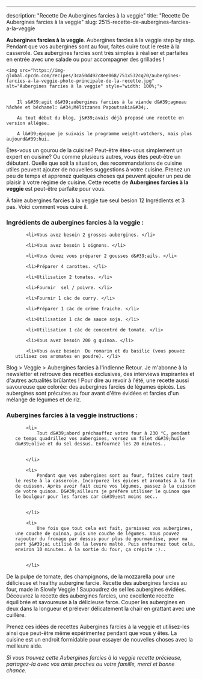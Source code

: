 ---
description: "Recette De Aubergines farcies à la veggie"
title: "Recette De Aubergines farcies à la veggie"
slug: 2515-recette-de-aubergines-farcies-a-la-veggie

<p>
	<strong>Aubergines farcies à la veggie</strong>. 
	Aubergines farcies à la veggie step by step. Pendant que vos aubergines sont au four, faites cuire tout le reste à la casserole. Ces aubergines farcies sont très simples à réaliser et parfaites en entrée avec une salade ou pour accompagner des grillades !
</p>
<p>
	
	<img src="https://img-global.cpcdn.com/recipes/3ca50d492c8ee068/751x532cq70/aubergines-farcies-a-la-veggie-photo-principale-de-la-recette.jpg" alt="Aubergines farcies à la veggie" style="width: 100%;">
	
	
		Il s&#39;agit d&#39;aubergines farcies à la viande d&#39;agneau hâchée et béchamel: &#34;Mélitzanes Papoutsakia&#34;.
	
		Au tout début du blog, j&#39;avais déjà proposé une recette en version allégée.
	
		A l&#39;époque je suivais le programme weight-watchers, mais plus aujourd&#39;hui.
	
</p>

Êtes-vous un gourou de la cuisine? Peut-être êtes-vous simplement un expert en cuisine? Ou comme plusieurs autres, vous êtes peut-être un débutant. Quelle que soit la situation, des recommandations de cuisine utiles peuvent ajouter de nouvelles suggestions à votre cuisine. Prenez un peu de temps et apprenez quelques choses qui peuvent ajouter un peu de plaisir à votre régime de cuisine. Cette recette de <strong> Aubergines farcies à la veggie </strong> est peut-être parfaite pour vous.

<!--inarticleads1-->

À faire aubergines farcies à la veggie tue seul besion 12 Ingrédients et 3 pas. Voici comment vous cuire il.

<h3>Ingrédients de aubergines farcies à la veggie :</h3>

<ol>
	
		<li>Vous avez besoin 2 grosses aubergines. </li>
	
		<li>Vous avez besoin 1 oignons. </li>
	
		<li>Vous devez vous préparer 2 gousses d&#39;ails. </li>
	
		<li>Préparer 4 carottes. </li>
	
		<li>Utilisation 2 tomates. </li>
	
		<li>Fournir  sel / poivre. </li>
	
		<li>Fournir 1 càc de curry. </li>
	
		<li>Préparer 1 càc de crème fraiche. </li>
	
		<li>Utilisation 1 càc de sauce soja. </li>
	
		<li>Utilisation 1 càc de concentré de tomate. </li>
	
		<li>Vous avez besoin 200 g quinoa. </li>
	
		<li>Vous avez besoin  Du romarin et du basilic (vous pouvez utilisez ces aromates en poudre). </li>
	
</ol>

Blog &gt; Veggie &gt; Aubergines farcies à l&#39;indienne Retour. Je m&#39;abonne à la newsletter et retrouve des recettes exclusives, des interviews inspirantes et d&#39;autres actualités brûlantes ! Pour dire au revoir à l&#39;été, une recette aussi savoureuse que colorée: des aubergines farcies de légumes épicés. Les aubergines sont précuites au four avant d&#39;être évidées et farcies d&#39;un mélange de légumes et de riz. 

<!--inarticleads2-->

<h3>Aubergines farcies à la veggie instructions :</h3>

<ol>
	
		<li>
			Tout d&#39;abord préchauffez votre four à 230 °C, pendant ce temps quadrillez vos aubergines, versez un filet d&#39;huile d&#39;olive et du sel dessus. Enfournez les 20 minutes..
			
			
		</li>
	
		<li>
			Pendant que vos aubergines sont au four, faites cuire tout le reste à la casserole. Incorporez les épices et aromates à la fin de cuisson. Après avoir fait cuire vos légumes, passez à la cuisson de votre quinoa. D&#39;ailleurs je préfère utiliser le quinoa que le boulgour pour les farces car c&#39;est moins sec..
			
			
		</li>
	
		<li>
			Une fois que tout cela est fait, garnissez vos aubergines, une couche de quinoa, puis une couche de légumes. Vous pouvez rajouter du fromage par dessus pour plus de gourmandise, pour ma part j&#39;ai utilisé de la levure malté. Puis enfournez tout cela, environ 10 minutes. A la sortie du four, ça crépite :)..
			
			
		</li>
	
</ol>

De la pulpe de tomate, des champignons, de la mozzarella pour une délicieuse et healthy aubergine farcie. Recette des aubergines farcies au four, made in Slowly Veggie ! Saupoudrez de sel les aubergines évidées. Découvrez la recette des aubergines farcies, une excellente recette équilibrée et savoureuse à la délicieuse farce. Couper les aubergines en deux dans la longueur et prélever délicatement la chair en grattant avec une cuillère. 

<!--inarticleads1-->

<p>
Prenez ces idées de recettes Aubergines farcies à la veggie et utilisez-les ainsi que peut-être même expérimentez pendant que vous y êtes. La cuisine est un endroit formidable pour essayer de nouvelles choses avec la meilleure aide.
</p>

<p>
<i>Si vous trouvez cette Aubergines farcies à la veggie recette précieuse, partagez-la avec vos amis proches ou votre famille, merci et bonne chance.</i>
</p>
